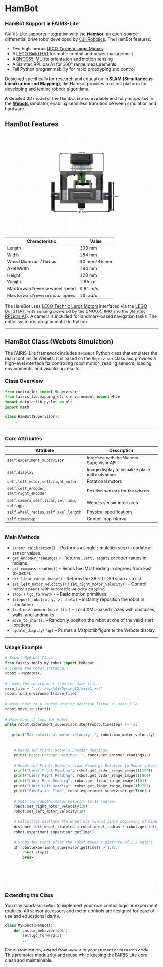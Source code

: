 # HamBot

### HamBot Support in FAIRIS-Lite

FAIRIS-Lite supports integration with the **[HamBot](https://github.com/biorobaw/HamBot)**, an open-source differential drive robot developed by [CJHRobotics](https://github.com/biorobaw/HamBot). The HamBot features:

- Two high-torque [LEGO Technic Large Motors](https://le-www-live-s.legocdn.com/sc/media/files/support/spike-prime/techspecs_techniclargeangularmotor-1b79e2f4fbb292aaf40c97fec0c31fff.pdf)
- A [LEGO Build HAT](https://www.raspberrypi.com/products/build-hat/) for motor control and power management
- A [BNO055 IMU](https://learn.adafruit.com/adafruit-bno055-absolute-orientation-sensor/python-circuitpython) for orientation and motion sensing
- A [Slamtec RPLidar A1](https://learn.adafruit.com/slamtec-rplidar-on-pi) for 360° range measurements
- Full Python programmability for rapid prototyping and control

Designed specifically for research and education in **SLAM (Simultaneous Localization and Mapping)**, the HamBot provides a robust platform for developing and testing robotic algorithms.

A detailed 3D model of the HamBot is also available and fully supported in the **[Webots](https://cyberbotics.com/)** simulator, enabling seamless transition between simulation and hardware.




## HamBot Features

![HamBot Diagram](../docs/figs/HamBotDoc/hambot_spec.png)

| Characteristic                         | Value         |
|---------------------------------------|---------------|
| Length                                | 200 mm        |
| Width                                 | 184 mm        |
| Wheel Diameter / Radius               | 90 mm / 45 mm |
| Axel Width                            | 184 mm        |
| Height                                | 220 mm        |
| Weight                                | 1.65 kg       |
| Max forward/reverse wheel speed       | 0.81 m/s      |
| Max forward/reverse motor speed       | 18 rad/s      |

The HamBot uses [LEGO Technic Large Motors](https://le-www-live-s.legocdn.com/sc/media/files/support/spike-prime/techspecs_techniclargeangularmotor-1b79e2f4fbb292aaf40c97fec0c31fff.pdf) interfaced via the [LEGO Build HAT](https://www.raspberrypi.com/products/build-hat/), with sensing powered by the [BNO055 IMU](https://learn.adafruit.com/adafruit-bno055-absolute-orientation-sensor/python-circuitpython) and the [Slamtec RPLidar A1](https://learn.adafruit.com/slamtec-rplidar-on-pi)). A camera is included for landmark-based navigation tasks. The entire system is programmable in Python.

---

## HamBot Class (Webots Simulation)

The FAIRIS-Lite framework includes a `HamBot` Python class that emulates the real robot inside Webots. It is based on the `Supervisor` class and provides a high-level interface for controlling robot motion, reading sensors, loading environments, and visualizing results.

### Class Overview

```python
from controller import Supervisor
from fairis_lib.mapping_utils.environment import Maze
import matplotlib.pyplot as plt
import math
```

```python
class HamBot(Supervisor):
    ...
```

---

### Core Attributes

| Attribute | Description |
|----------|-------------|
| `self.experiment_supervisor` | Interface with the Webots Supervisor API |
| `self.display`               | Image display to visualize place cell activations |
| `self.left_motor`, `self.right_motor` | Rotational motors |
| `self.left_encoder`, `self.right_encoder` | Position sensors for the wheels |
| `self.camera`, `self.lidar`, `self.imu`, `self.gps` | Webots sensor interfaces |
| `self.wheel_radius`, `self.axel_length` | Physical specifications |
| `self.timestep`              | Control loop interval |

---

### Main Methods

- `sensor_calibration()` – Performs a single simulation step to update all sensor values.
- `get_encoder_readings()` – Returns `[left, right]` encoder values in radians.
- `get_compass_reading()` – Reads the IMU heading in degrees from East (0–360°).
- `get_lidar_range_image()` – Returns the 360° LiDAR scan as a list.
- `set_left_motor_velocity()` / `set_right_motor_velocity()` – Control motor speeds with automatic velocity capping.
- `stop()` / `go_forward()` – Basic motion primitives.
- `teleport_robot(x, y, z, theta)` – Instantly reposition the robot in simulation.
- `load_environment(maze_file)` – Load XML-based mazes with obstacles, walls, and landmarks.
- `move_to_start()` – Randomly position the robot at one of the valid start locations.
- `update_display(fig)` – Pushes a Matplotlib figure to the Webots display.

---

### Usage Example

```python
# Import MyRobot Class
from fairis_tools.my_robot import MyRobot
# Create the robot instance.
robot = MyRobot()

# Loads the environment from the maze file
maze_file = '../../worlds/Spring25/maze1.xml'
robot.load_environment(maze_file)

# Move robot to a random staring position listed in maze file
robot.move_to_start()

# Main Control Loop for Robot
while robot.experiment_supervisor.step(robot.timestep) != -1:

   print("Max rotational motor velocity: ", robot.max_motor_velocity)


    # Reads and Prints Robot's Encoder Readings
    print("Motor Encoder Readings: ", robot.get_encoder_readings())

    # Reads and Prints Robot's Lidar Readings Relative to Robot's Position
    print("Lidar Front Reading", robot.get_lidar_range_image()[180])
    print("Lidar Right Reading", robot.get_lidar_range_image()[90])
    print("Lidar Rear Reading", robot.get_lidar_range_image()[0])
    print("Lidar Left Reading", robot.get_lidar_range_image()[270])
    print("Simulation Time", robot.experiment_supervisor.getTime())

    # Sets the robot's motor velocity to 18 rad/sec
    robot.set_right_motor_velocity(18)
    robot.set_left_motor_velocity(18)

    # Calculates distance the wheel has turned since beginning of simulation
    distance_left_wheel_traveled = robot.wheel_radius * robot.get_left_motor_encoder_reading()
    robot.experiment_supervisor.getTime()

    # Stops the robot after the robot moves a distance of 1.5 meters
    if robot.experiment_supervisor.getTime() > 1.85:
        robot.stop()
        break






```

---

### Extending the Class

You may subclass `HamBot` to implement your own control logic or experiment routines. All sensor accessors and motor controls are designed for ease of use and educational clarity.

```python
class MyRobot(HamBot):
    def custom_behavior(self):
        self.go_forward(3)
        ...
```

For customization, extend from `HamBot` in your student or research code. This promotes modularity and reuse while keeping the FAIRIS-Lite core clean and maintainable.
